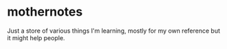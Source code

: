 # mothernotes
Just a store of various things I'm learning, mostly for my own reference but it might help people.
